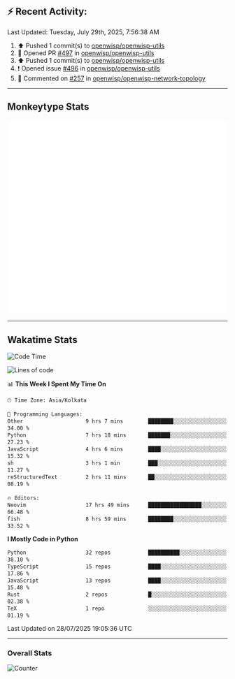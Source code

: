 ## :zap: Recent Activity:
<!--RECENT_ACTIVITY:last_update-->
Last Updated: Tuesday, July 29th, 2025, 7:56:38 AM
<!--RECENT_ACTIVITY:last_update_end-->
<!--RECENT_ACTIVITY:start-->
1. ⬆️ Pushed 1 commit(s) to [openwisp/openwisp-utils](https://github.com/openwisp/openwisp-utils)<br>
2. 💪 Opened PR [#497](https://github.com/openwisp/openwisp-utils/pull/497) in [openwisp/openwisp-utils](https://github.com/openwisp/openwisp-utils)<br>
3. ⬆️ Pushed 1 commit(s) to [openwisp/openwisp-utils](https://github.com/openwisp/openwisp-utils)<br>
4. ❗️ Opened issue [#496](https://github.com/openwisp/openwisp-utils/issues/496) in [openwisp/openwisp-utils](https://github.com/openwisp/openwisp-utils)<br>
5. 💬 Commented on [#257](https://github.com/openwisp/openwisp-network-topology/pull/257#issuecomment-3114349367) in [openwisp/openwisp-network-topology](https://github.com/openwisp/openwisp-network-topology)<br>
<!--RECENT_ACTIVITY:end-->

---

## Monkeytype Stats
<a href="https://monkeytype.com/profile/dhanus">
  <img src="https://raw.githubusercontent.com/Dhanus3133/Dhanus3133/monkeytype/monkeytype-lb.svg" alt="Monkeytype Profile" />
</a>

---

## Wakatime Stats
<!--START_SECTION:waka-->
![Code Time](http://img.shields.io/badge/Code%20Time-2%2C884%20hrs%2033%20mins-blue)

![Lines of code](https://img.shields.io/badge/From%20Hello%20World%20I%27ve%20Written-4.8%20million%20lines%20of%20code-blue)

📊 **This Week I Spent My Time On** 

```text
🕑︎ Time Zone: Asia/Kolkata

💬 Programming Languages: 
Other                    9 hrs 7 mins        ████████░░░░░░░░░░░░░░░░░   34.00 % 
Python                   7 hrs 18 mins       ███████░░░░░░░░░░░░░░░░░░   27.23 % 
JavaScript               4 hrs 6 mins        ████░░░░░░░░░░░░░░░░░░░░░   15.32 % 
sh                       3 hrs 1 min         ███░░░░░░░░░░░░░░░░░░░░░░   11.27 % 
reStructuredText         2 hrs 11 mins       ██░░░░░░░░░░░░░░░░░░░░░░░   08.19 % 

🔥 Editors: 
Neovim                   17 hrs 49 mins      █████████████████░░░░░░░░   66.48 % 
fish                     8 hrs 59 mins       ████████░░░░░░░░░░░░░░░░░   33.52 % 
```

**I Mostly Code in Python** 

```text
Python                   32 repos            ██████████░░░░░░░░░░░░░░░   38.10 % 
TypeScript               15 repos            ████░░░░░░░░░░░░░░░░░░░░░   17.86 % 
JavaScript               13 repos            ████░░░░░░░░░░░░░░░░░░░░░   15.48 % 
Rust                     2 repos             █░░░░░░░░░░░░░░░░░░░░░░░░   02.38 % 
TeX                      1 repo              ░░░░░░░░░░░░░░░░░░░░░░░░░   01.19 % 
```




 Last Updated on 28/07/2025 19:05:36 UTC
<!--END_SECTION:waka-->
---

### Overall Stats

<img src="https://moe-counter.glitch.me/get/@Dhanus3133?theme=asoul" alt="Counter" />

